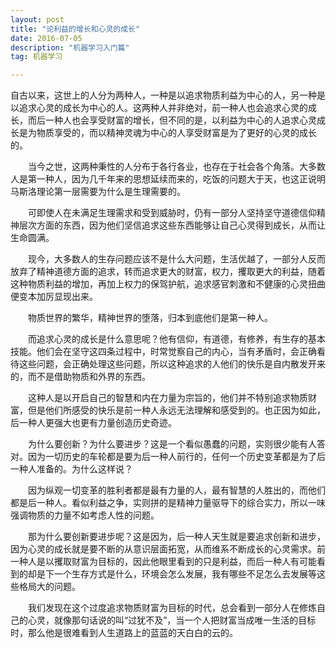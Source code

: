 ```yaml
---
layout: post
title: "论利益的增长和心灵的成长"
date: 2016-07-05 
description: "机器学习入门篇"
tag: 机器学习  

---     
```


自古以来，这世上的人分为两种人，一种是以追求物质利益为中心的人，另一种是以追求心灵的成长为中心的人。这两种人并非绝对，前一种人也会追求心灵的成长，而后一种人也会享受财富的增长，但不同的是，以利益为中心的人追求心灵成长是为物质享受的，而以精神灵魂为中心的人享受财富是为了更好的心灵的成长的。

　　当今之世，这两种秉性的人分布于各行各业，也存在于社会各个角落。大多数人是第一种人，因为几千年来的思想延续而来的，吃饭的问题大于天，也这正说明马斯洛理论第一层需要为什么是生理需要的。

　　可即使人在未满足生理需求和受到威胁时，仍有一部分人坚持坚守道德信仰精神层次方面的东西，因为他们坚信追求这些东西能够让自己心灵得到成长，从而让生命圆满。

　　现今，大多数人的生存问题应该不是什么大问题，生活优越了，一部分人反而放弃了精神道德方面的追求，转而追求更大的财富，权力，攫取更大的利益，随着这种物质利益的增加，再加上权力的保驾护航，追求感官刺激和不健康的心灵扭曲便变本加厉显现出来。

　　物质世界的繁华，精神世界的堕落，归本到底他们是第一种人。

　　而追求心灵的成长是什么意思呢？他有信仰，有道德，有修养，有生存的基本技能。他们会在坚守这四条过程中，时常觉察自己的内心，当有矛盾时，会正确看待这些问题，会正确处理这些问题，所以这种追求的人他们的快乐是自内散发开来的，而不是借助物质和外界的东西。

　　这种人是以开启自己的智慧和内在力量为宗旨的，他们并不特别追求物质财富，但是他们所感受的快乐是前一种人永远无法理解和感受到的。也正因为如此，后一种人更强大也更有力量创造历史奇迹。

　　为什么要创新？为什么要进步？这是一个看似愚蠢的问题，实则很少能有人答对。因为一切历史的车轮都是要为后一种人前行的，任何一个历史变革都是为了后一种人准备的。为什么这样说？

　　因为纵观一切变革的胜利者都是最有力量的人，最有智慧的人胜出的，而他们都是后一种人。看似利益之争，实则拼的是精神力量驱导下的综合实力，所以一味强调物质的力量不如考虑人性的问题。

　　那为什么要创新要进步呢？这是因为，后一种人天生就是要追求创新和进步，因为心灵的成长就是要不断的从意识层面拓宽，从而维系不断成长的心灵需求。前一种人是以攫取财富为目标的，因此他眼里看到的只是利益，而后一种人有可能看到的却是下一个生存方式是什么，环境会怎么发展，我有哪些不足怎么去发展等这些格局大的问题。

　　我们发现在这个过度追求物质财富为目标的时代，总会看到一部分人在修炼自己的心灵，就像那句话说的叫“过犹不及”，当一个人把财富当成唯一生活的目标时，那么他是很难看到人生道路上的蓝蓝的天白白的云的。
